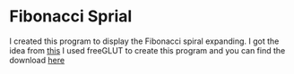 # Fibonacci Sprial
I created this program to display the Fibonacci spiral expanding. I got the idea from [this](https://www.google.com/url?sa=i&source=images&cd=&ved=2ahUKEwjYpujzp_rlAhXzOn0KHddyDvcQjRx6BAgBEAQ&url=https%3A%2F%2Fen.wikipedia.org%2Fwiki%2FGolden_spiral&psig=AOvVaw3VN-sCT98lvulmjnweWloT&ust=1574391602825235) I used freeGLUT to create this program and you can find the download [here](http://freeglut.sourceforge.net/)
